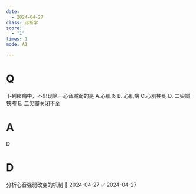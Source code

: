 ```yaml
---
date:
  - 2024-04-27
class: 诊断学
score:
  - "1"
times: 1
mode: A1

---
```



# Q
下列痪病中，不出现第一心音减弱的是
A.心肌炎 
B. 心肌病
C.心肌梗死
D. 二尖瓣狭窄
E. 二尖瓣关闭不全

# A

D



# D


分析心音强弱改变的机制 📅 2024-04-27 ✅ 2024-04-27